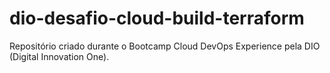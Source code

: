 # dio-desafio-cloud-build-terraform
Repositório criado durante o Bootcamp Cloud DevOps Experience pela DIO (Digital Innovation One).
